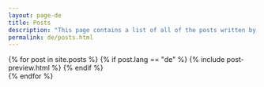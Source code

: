 ```yaml
---
layout: page-de
title: Posts
description: "This page contains a list of all of the posts written by Fabian Stadler. Usually, they are about software engineering, sometimes about general issues."
permalink: de/posts.html
---
```


{% for post in site.posts %}
  {% if post.lang == "de" %}
  {% include post-preview.html %}
  {% endif %}    
{% endfor %}
